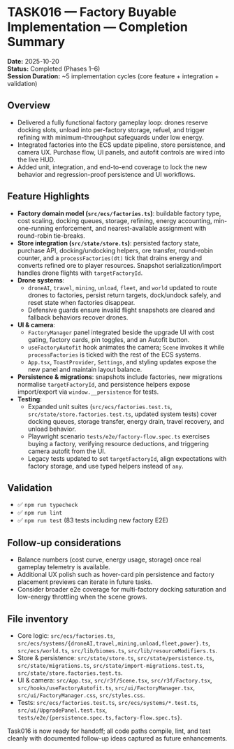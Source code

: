 # TASK016 — Factory Buyable Implementation — Completion Summary

**Date:** 2025-10-20  
**Status:** Completed (Phases 1–6)  
**Session Duration:** ~5 implementation cycles (core feature + integration + validation)

## Overview

- Delivered a fully functional factory gameplay loop: drones reserve docking slots, unload into per-factory storage, refuel, and trigger refining with minimum-throughput safeguards under low energy.
- Integrated factories into the ECS update pipeline, store persistence, and camera UX. Purchase flow, UI panels, and autofit controls are wired into the live HUD.
- Added unit, integration, and end-to-end coverage to lock the new behavior and regression-proof persistence and UI workflows.

## Feature Highlights

- **Factory domain model (`src/ecs/factories.ts`)**: buildable factory type, cost scaling, docking queues, storage, refining, energy accounting, min-one-running enforcement, and nearest-available assignment with round-robin tie-breaks.
- **Store integration (`src/state/store.ts`)**: persisted factory state, purchase API, docking/undocking helpers, ore transfer, round-robin counter, and a `processFactories(dt)` tick that drains energy and converts refined ore to player resources. Snapshot serialization/import handles drone flights with `targetFactoryId`.
- **Drone systems**:
  - `droneAI`, `travel`, `mining`, `unload`, `fleet`, and `world` updated to route drones to factories, persist return targets, dock/undock safely, and reset state when factories disappear.
  - Defensive guards ensure invalid flight snapshots are cleared and fallback behaviors recover drones.
- **UI & camera**:
  - `FactoryManager` panel integrated beside the upgrade UI with cost gating, factory cards, pin toggles, and an Autofit button.
  - `useFactoryAutofit` hook animates the camera; `Scene` invokes it while `processFactories` is ticked with the rest of the ECS systems.
  - `App.tsx`, `ToastProvider`, `Settings`, and styling updates expose the new panel and maintain layout balance.
- **Persistence & migrations**: snapshots include factories, new migrations normalise `targetFactoryId`, and persistence helpers expose import/export via `window.__persistence` for tests.
- **Testing**:
  - Expanded unit suites (`src/ecs/factories.test.ts`, `src/state/store.factories.test.ts`, updated system tests) cover docking queues, storage transfer, energy drain, travel recovery, and unload behavior.
  - Playwright scenario `tests/e2e/factory-flow.spec.ts` exercises buying a factory, verifying resource deductions, and triggering camera autofit from the UI.
  - Legacy tests updated to set `targetFactoryId`, align expectations with factory storage, and use typed helpers instead of `any`.

## Validation

- ✅ `npm run typecheck`
- ✅ `npm run lint`
- ✅ `npm run test` (83 tests including new factory E2E)

## Follow-up considerations

- Balance numbers (cost curve, energy usage, storage) once real gameplay telemetry is available.
- Additional UX polish such as hover-card pin persistence and factory placement previews can iterate in future tasks.
- Consider broader e2e coverage for multi-factory docking saturation and low-energy throttling when the scene grows.

## File inventory

- Core logic: `src/ecs/factories.ts`, `src/ecs/systems/{droneAI,travel,mining,unload,fleet,power}.ts`, `src/ecs/world.ts`, `src/lib/biomes.ts`, `src/lib/resourceModifiers.ts`.
- Store & persistence: `src/state/store.ts`, `src/state/persistence.ts`, `src/state/migrations.ts`, `src/state/import-migrations.test.ts`, `src/state/store.factories.test.ts`.
- UI & camera: `src/App.tsx`, `src/r3f/Scene.tsx`, `src/r3f/Factory.tsx`, `src/hooks/useFactoryAutofit.ts`, `src/ui/FactoryManager.tsx`, `src/ui/FactoryManager.css`, `src/styles.css`.
- Tests: `src/ecs/factories.test.ts`, `src/ecs/systems/*.test.ts`, `src/ui/UpgradePanel.test.tsx`, `tests/e2e/{persistence.spec.ts,factory-flow.spec.ts}`.

Task016 is now ready for handoff; all code paths compile, lint, and test cleanly with documented follow-up ideas captured as future enhancements.

